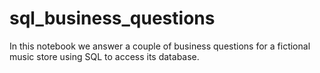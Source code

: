 # sql_business_questions

In this notebook we answer a couple of business questions for a fictional music store using SQL to access its database.
